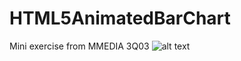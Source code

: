 # HTML5AnimatedBarChart
Mini exercise from MMEDIA 3Q03
![alt text](https://www.dropbox.com/s/940f4mruplbrhts/HTML5Bars.PNG?raw=1)
